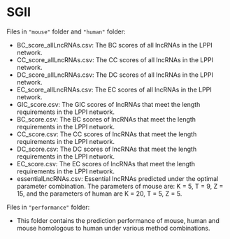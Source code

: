 # SGII
Files in ```"mouse"``` folder and ```"human"``` folder:
+ BC_score_allLncRNAs.csv: The BC scores of all lncRNAs in the LPPI network.
+ CC_score_allLncRNAs.csv: The CC scores of all lncRNAs in the LPPI network.
+ DC_score_allLncRNAs.csv: The DC scores of all lncRNAs in the LPPI network.
+ EC_score_allLncRNAs.csv: The EC scores of all lncRNAs in the LPPI network.
+ GIC_score.csv: The GIC scores of lncRNAs that meet the length requirements in the LPPI network.
+ BC_score.csv: The BC scores of lncRNAs that meet the length requirements in the LPPI network.
+ CC_score.csv: The CC scores of lncRNAs that meet the length requirements in the LPPI network.
+ DC_score.csv: The DC scores of lncRNAs that meet the length requirements in the LPPI network.
+ EC_score.csv: The EC scores of lncRNAs that meet the length requirements in the LPPI network.
+ essentialLncRNAs.csv: Essential lncRNAs predicted under the optimal parameter combination. The parameters of mouse are: K = 5, T = 9, Z = 15, and the parameters of human are K = 20, T = 5, Z = 5.

Files in ```"performance"``` folder:
+ This folder contains the prediction performance of mouse, human and mouse homologous to human under various method combinations.

